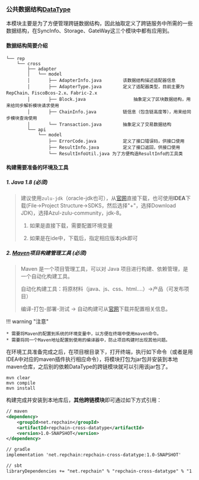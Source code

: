 ### 公共数据结构[DataType](https://gitee.com/BTAJL/repchain-cross-datatype)

本模块主要是为了方便管理跨链数据结构，因此抽取定义了跨链服务中所需的一些数据结构，在SyncInfo、Storage、GateWay这三个模块中都有应用到。

#### 数据结构简要介绍

```
└── rep
    └── cross
        ├── adapter
        │   └── model
        │       ├── AdapterInfo.java		该数据结构描述适配器信息
        │       ├── AdapterType.java		定义了适配器类型，目前主要为RepChain、FiscoBcos-2.x、Fabric-2.x
        │       ├── Block.java					抽象定义了区块数据结构，用来给同步解析模块请求使用
        │       ├── ChainInfo.java			链信息（包含链高度等），用来给同步模块查询使用
        │       └── Transaction.java		抽象定义了交易数据结构
        └── api
            └── model
                ├── ErrorCode.java			定义了接口错误码，供接口使用
                ├── ResultInfo.java			定义了接口返回，供接口使用
                └── ResultInfoUtil.java	为了方便构造ResultInfo的工具类
```

#### 构建需要准备的环境及工具

##### 1. Java 1.8 (**必须**)

> 建议使用`zulu-jdk`（oracle-jdk也可），从[官网](https://www.azul.com/downloads/?version=java-8-lts&package=jdk)直接下载，也可使用**IDEA**下载(File->Project Structure->SDKS，然后选择"+"，选择Download JDK)，选择Azul-zulu-community，jdk-8。
>
> 1. 如果是直接下载，需要配置环境变量
>
> 2. 如果是在ide中，下载后，指定相应版本jdk即可

##### 2. [**Maven**](http://maven.apache.org/index.html)项目构建管理工具 (**必须**)

> Maven 是一个项目管理工具，可以对 Java 项目进行构建、依赖管理，是一个自动化构建工具。
>
> 自动化构建工具：将原材料（java、js、css、html....）->产品（可发布项目）
>
> 编译-打包-部署-测试  ->  自动构建可从[官网](http://maven.apache.org/index.html)下载并配置相关信息。

!!! warning "注意"

    * 需要将Maven的配置到系统的环境变量中，以方便在终端中使用maven命令。
    * 需要将同一个Maven地址配置到使用的编译器中，防止项目构建时出现其他问题。

在环境工具准备完成之后，在项目根目录下，打开终端，执行如下命令（或者是用IDEA中对应的maven插件执行相应命令），将模块打包为jar包并安装到本地maven仓库，之后别的依赖DataType的跨链模块就可以引用该jar包了。

```
mvn clear
mvn compile
mvn install
```

构建完成并安装到本地库后，**其他跨链模块**即可通过如下方式引用：

```xml
// maven
<dependency>
    <groupId>net.repchain</groupId>
    <artifactId>repchain-cross-datatype</artifactId>
    <version>1.0-SNAPSHOT</version>
</dependency>
```

```xml
// gradle
implementation 'net.repchain:repchain-cross-datatype:1.0-SNAPSHOT'
```

```xml
// sbt
libraryDependencies += "net.repchain" % "repchain-cross-datatype" % "1.0-SNAPSHOT"
```

### 